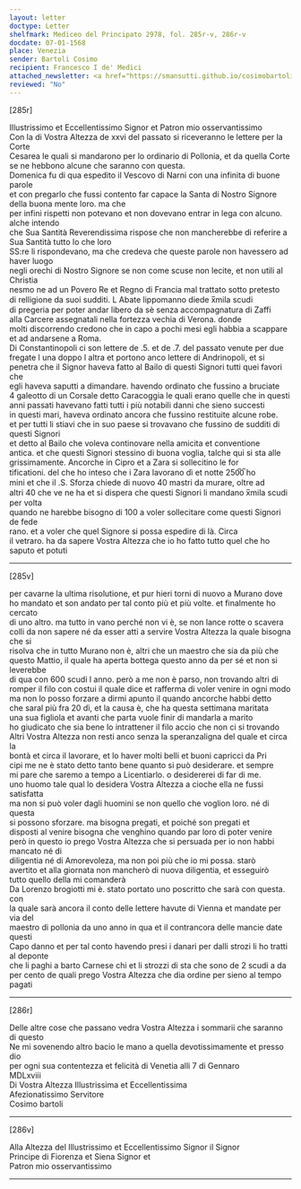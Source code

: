 ```yaml
---
layout: letter
doctype: Letter
shelfmark: Mediceo del Principato 2978, fol. 285r-v, 286r-v
docdate: 07-01-1568
place: Venezia
sender: Bartoli Cosimo
recipient: Francesco I de' Medici
attached_newsletter: <a href="https://smansutti.github.io/cosimobartoli/texts/3080_054/">3080_054</a>
reviewed: "No"
---
```


[285r]  
  
  
Illustrissimo et Eccellentissimo Signor et Patron mio osservantissimo  
Con la di Vostra Altezza de xxvi del passato si riceveranno le lettere per la Corte  
Cesarea le quali si mandarono per lo ordinario di Pollonia, et da quella Corte  
se ne hebbono alcune che saranno con questa.  
Domenica fu di qua espedito il Vescovo di Narni con una infinita di buone parole  
et con pregarlo che fussi contento far capace la Santa di Nostro Signore della buona mente loro. ma che  
per infini rispetti non potevano et non dovevano entrar in lega con alcuno. alche intendo  
che Sua Santità Reverendissima rispose che non mancherebbe di referire a Sua Santità tutto lo che loro  
SS:re li rispondevano, ma che credeva che queste parole non havessero ad haver luogo  
negli orechi di Nostro Signore se non come scuse non lecite, et non utili al Christia  
nesmo ne ad un Povero Re et Regno di Francia mal trattato sotto pretesto  
di relligione da suoi sudditi. L Abate lippomanno diede x̅mila scudi  
di pregeria per poter andar libero da sè senza accompagnatura di Zaffi  
alla Carcere assegnatali nella fortezza vechia di Verona. donde  
molti discorrendo credono che in capo a pochi mesi egli habbia a scappare  
et ad andarsene a Roma.  
Di Constantinopoli ci son lettere de .5. et de .7. del passato venute per due  
fregate l una doppo l altra et portono anco lettere di Andrinopoli, et si  
penetra che il Signor haveva fatto al Bailo di questi Signori tutti quei favori che  
egli haveva saputti a dimandare. havendo ordinato che fussino a bruciate  
4 galeotto di un Corsale detto Caracoggia le quali erano quelle che in questi  
anni passati havevano fatti tutti i più notabili danni che sieno succesti  
in questi mari, haveva ordinato ancora che fussino restituite alcune robe.  
et per tutti li stiavi che in suo paese si trovavano che fussino de sudditi di questi Signori  
et detto al Bailo che voleva continovare nella amicita et conventione  
antica. et che questi Signori stessino di buona voglia, talche qui si sta alle  
grissimamente. Ancorche in Cipro et a Zara si sollecitino le for  
tificationi. del che ho inteso che i Zara lavorano dì et notte 250̅0̅ ho  
mini et che il .S. Sforza chiede di nuovo 40 mastri da murare, oltre ad  
altri 40 che ve ne ha et si dispera che questi Signori li mandano x̅mila scudi per volta  
quando ne harebbe bisogno di 100 a voler sollecitare come questi Signori de fede  
rano. et a voler che quel Signore si possa espedire di là. Circa  
il vetraro. ha da sapere Vostra Altezza che io ho fatto tutto quel che ho saputo et potuti  
  
---  

[285v]  
  
  
per cavarne la ultima risolutione, et pur hieri torni di nuovo a Murano dove  
ho mandato et son andato per tal conto più et più volte. et finalmente ho cercato  
di uno altro. ma tutto in vano perché non vi è, se non lance rotte o scavera  
colli da non sapere né da esser atti a servire Vostra Altezza la quale bisogna che si  
risolva che in tutto Murano non è, altri che un maestro che sia da più che  
questo Mattio, il quale ha aperta bottega questo anno da per sé et non si leverebbe  
di qua con 600 scudi l anno. però a me non è parso, non trovando altri di  
romper il filo con costui il quale dice et rafferma di voler venire in ogni modo  
ma non lo posso forzare a dirmi apunto il quando ancorche habbi detto  
che saral più fra 20 dì, et la causa è, che ha questa settimana maritata  
una sua figliola et avanti che parta vuole finir di mandarla a marito  
ho giudicato che sia bene lo intrattener il filo accio che non ci si trovando  
Altri Vostra Altezza non resti anco senza la speranzaligna del quale et circa la  
bontà et circa il lavorare, et lo haver molti belli et buoni capricci da Pri  
cipi me ne è stato detto tanto bene quanto si può desiderare. et sempre  
mi pare che saremo a tempo a Licentiarlo. o desidererei di far di me.  
uno huomo tale qual lo desidera Vostra Altezza a cioche ella ne fussi satisfatta  
ma non si può voler dagli huomini se non quello che voglion loro. né di questa  
si possono sforzare. ma bisogna pregati, et poiché son pregati et  
disposti al venire bisogna che venghino quando par loro di poter venire  
però in questo io prego Vostra Altezza che si persuada per io non habbi mancato né di  
diligentia né di Amorevoleza, ma non poi più che io mi possa. starò  
avertito et alla giornata non mancherò di nuova diligentia, et esseguirò  
tutto quello della mi comanderà  
Da Lorenzo brogiotti mi è. stato portato uno poscritto che sarà con questa. con  
la quale sarà ancora il conto delle lettere havute di Vienna et mandate per via del  
maestro di pollonia da uno anno in qua et il contrancora delle mancie date questi  
Capo danno et per tal conto havendo presi i danari per dalli strozi li ho tratti al deponte  
che li paghi a barto Carnese chi et li strozzi di sta che sono de 2 scudi a da  
per cento de quali prego Vostra Altezza che dia ordine per sieno al tempo pagati  
  
---  

[286r]  
  
  
Delle altre cose che passano vedra Vostra Altezza i sommarii che saranno di questo  
Ne mi sovenendo altro bacio le mano a quella devotissimamente et presso dio  
per ogni sua contentezza et felicità di Venetia alli 7 di Gennaro  
MDLxviii  
Di Vostra Altezza Illustrissima et Eccellentissima  
Afezionatissimo Servitore  
Cosimo bartoli  
  
---  

[286v]  
  
  
Alla Altezza del Illustrissimo et Eccellentissimo Signor il Signor  
Principe di Fiorenza et Siena Signor et  
Patron mio osservantissimo  
  
---  

